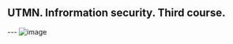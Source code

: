 ## UTMN. Infrormation security. Third course.
 ---
![image](https://github.com/user-attachments/assets/70c8dff6-b6c6-4bcb-bd5d-2afcf64d7008)
